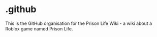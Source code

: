 # .github
This is the GitHub organisation for the Prison Life Wiki - a wiki about a Roblox game named Prison Life.
